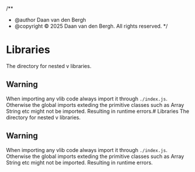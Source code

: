 /**
 * @author Daan van den Bergh
 * @copyright © 2025 Daan van den Bergh. All rights reserved.
 */
# Libraries
The directory for nested v libraries.

## Warning
When importing any vlib code always import it through `./index.js`. Otherwise the global imports exteding the primitive classes such as Array String etc might not be imported. Resulting in runtime errors.# Libraries
The directory for nested v libraries.

## Warning
When importing any vlib code always import it through `./index.js`. Otherwise the global imports exteding the primitive classes such as Array String etc might not be imported. Resulting in runtime errors.